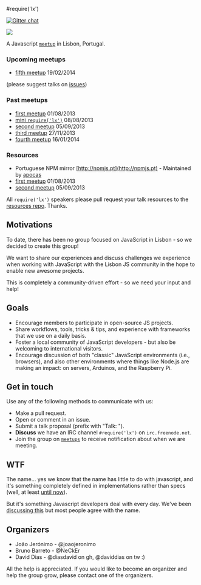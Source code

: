 #require('lx')

[![Gitter chat](https://badges.gitter.im/require-lx/group.png)](https://gitter.im/require-lx/group)

![](https://i.cloudup.com/t3SIoZKMd6-3000x3000.png)

A Javascript [`meetup`](http://www.meetup.com/require-lx/) in Lisbon, Portugal.

### Upcoming meetups

* [fifth meetup](http://www.meetup.com/require-lx/events/165935392/) 19/02/2014

(please suggest talks on [issues](https://github.com/require-lx/group/issues?labels=talk&page=1&state=open))


### Past meetups
* [first meetup](http://www.meetup.com/require-lx/events/129985122/) 01/08/2013
* [mini `require('lx')`](http://www.meetup.com/php-lx/events/123331262/) 08/08/2013
* [second meetup](http://www.meetup.com/require-lx/events/132698882/) 05/09/2013
* [third meetup](http://www.meetup.com/require-lx/events/152610542/) 27/11/2013
* [fourth meetup](http://www.meetup.com/require-lx/events/160302572/) 16/01/2014



### Resources
* Portuguese NPM mirror [http://npmjs.pt](http://npmjs.pt) - Maintained by [apocas](https://github.com/apocas)
* [first meetup](https://github.com/require-lx/resources/tree/master/meetup%20%231) 01/08/2013
* [second meetup](https://github.com/require-lx/resources/tree/master/meetup%20%232) 05/09/2013

All `require('lx')` speakers please pull request your talk resources to the [resources repo](https://github.com/require-lx/resources). Thanks.

## Motivations

To date, there has been no group focused on JavaScript in Lisbon - so we decided to create this group!  

We want to share our experiences and discuss challenges we experience when working with JavaScript with the Lisbon JS community in the hope to enable new awesome projects. 

This is completely a community-driven effort - so we need your input and help!  

## Goals 
* Encourage members to participate in open-source JS projects.
* Share workflows, tools, tricks & tips, and experience with frameworks that we use on a daily basis. 
* Foster a local community of JavaScript developers - but also be welcoming to international visitors.  
* Encourage discussion of both "classic" JavaScript environments (i.e., browsers), and also other environments where things like Node.js are making an impact: on servers, Arduinos, and the Raspberry Pi. 

## Get in touch
Use any of the following methods to communicate with us: 

* Make a pull request.
* Open or comment in an issue.
* Submit a talk proposal (prefix with "Talk: ").
* **Discuss** we have an IRC channel `#require('lx')` on `irc.freenode.net`.
* Join the group on [`meetups`](http://www.meetup.com/require-lx/) to receive notification about when we are meeting.


## WTF

The name… yes we know that the name has little to do with javascript, and it's something completely defined in
implementations rather than specs (well, at least [until now](http://wiki.ecmascript.org/doku.php?id=harmony:modules)).

But it's something Javascript developers deal with every day.
We've been [discussing this](https://github.com/JavascriptLisboa/group/issues/1) but most people agree with the name.


## Organizers

 * João Jerónimo  - @joaojeronimo
 * Bruno Barreto  - @NeCkEr
 * David Dias     - @diasdavid on gh, @daviddias on tw :)

All the help is appreciated. If you would like to become an organizer and help the group grow,
please contact one of the organizers.
